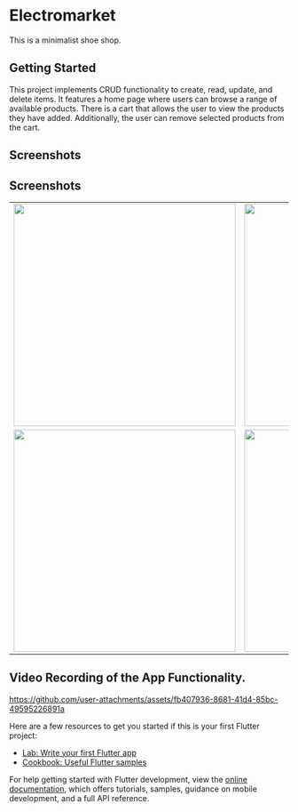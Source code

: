 # Electromarket

This is a minimalist shoe shop.

## Getting Started

This project implements CRUD functionality to create, read, update, and delete items. It features a home page where users can browse a range of available products. There is a cart that allows the user to view the products they have added. Additionally, the user can remove selected products from the cart.

## Screenshots

## Screenshots

<table>
  <tr>
    <td>
      <img src="https://github.com/user-attachments/assets/a1c12fe5-33cb-4416-96c1-47b80f896e1b" width="400">
    </td>
    <td>
      <img src="https://github.com/user-attachments/assets/d4c958bf-2b4f-4bda-9bcb-6ba6cc8f9e04" width="400">
    </td>
  </tr>
  <tr>
    <td>
      <img src="https://github.com/user-attachments/assets/9cf09a64-f3e7-45b4-be15-f2f462a40516" width="400">
    </td>
    <td>
      <img src="https://github.com/user-attachments/assets/85f0d5c9-11e6-4e91-bef9-90370fda4c23" width="400">
    </td>
  </tr>
</table>


## Video Recording of the App Functionality.

https://github.com/user-attachments/assets/fb407936-8681-41d4-85bc-49595226891a

Here are a few resources to get you started if this is your first Flutter project:

- [Lab: Write your first Flutter app](https://docs.flutter.dev/get-started/codelab)
- [Cookbook: Useful Flutter samples](https://docs.flutter.dev/cookbook)

For help getting started with Flutter development, view the
[online documentation](https://docs.flutter.dev/), which offers tutorials,
samples, guidance on mobile development, and a full API reference.
